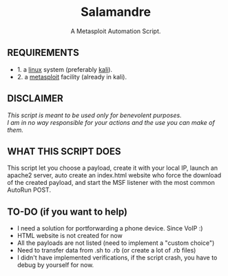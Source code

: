 <center><h1>Salamandre</h1></center>
<center>A Metasploit Automation Script.</center>
<h2>REQUIREMENTS</h2>
<ul>
<li>1. a <a href="https://cdimage.debian.org/debian-cd/current/amd64/iso-cd/debian-9.4.0-amd64-netinst.iso">linux</a> system (preferably  <a href="https://www.kali.org/downloads/">kali</a>).
<li>2. a <a href="https://www.metasploit.com/download">metasploit</a> facility (already in kali).
</ul>
<h2>DISCLAIMER</h2>
<p><i>
This script is meant to be used only for benevolent purposes.
<br>I am in no way responsible for your actions and the use you can make of them.
</i><p>
<h2>WHAT THIS SCRIPT DOES</h2>
<p>
This script let you choose a payload, create it with your local IP, launch an apache2 server, auto create an index.html website who force the download of the created payload, and start the MSF listener with the most common AutoRun POST.
</p>
<h2>TO-DO (if you want to help)</h2>
<p>
<ul>
<li> I need a solution for portforwarding a phone device. Since VoIP :)
<li> HTML website is not created for now
<li> All the payloads are not listed (need to implement a "custom choice")
<li> Need to transfer data from .sh to .rb (or create a lot of .rb files)
<li> I didn't have implemented verifications, if the script crash, you have to debug by yourself for now.
</ul>
</p>






